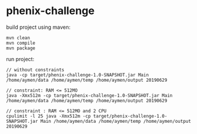 # phenix-challenge

build project using maven:
    
	mvn clean
	mvn compile
	mvn package
    
run project:

	// without constraints
	java -cp target/phenix-challenge-1.0-SNAPSHOT.jar Main /home/aymen/data /home/aymen/temp /home/aymen/output 20190629

	// constraint: RAM <= 512MO
	java -Xmx512m -cp target/phenix-challenge-1.0-SNAPSHOT.jar Main /home/aymen/data /home/aymen/temp /home/aymen/output 20190629

	// constraint : RAM <= 512MO and 2 CPU
	cpulimit -l 25 java -Xmx512m -cp target/phenix-challenge-1.0-SNAPSHOT.jar Main /home/aymen/data /home/aymen/temp /home/aymen/output 20190629


